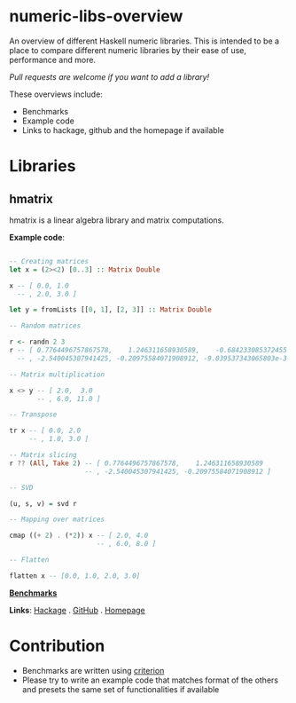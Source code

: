 numeric-libs-overview
=====================

An overview of different Haskell numeric libraries. This is intended to be a place to compare different numeric libraries
by their ease of use, performance and more.

_Pull requests are welcome if you want to add a library!_

These overviews include:
* Benchmarks
* Example code
* Links to hackage, github and the homepage if available

Libraries
=========

hmatrix
-------
hmatrix is a linear algebra library and matrix computations.

**Example code**:
```haskell

-- Creating matrices
let x = (2><2) [0..3] :: Matrix Double

x -- [ 0.0, 1.0
  -- , 2.0, 3.0 ]

let y = fromLists [[0, 1], [2, 3]] :: Matrix Double

-- Random matrices

r <- randn 2 3
r -- [ 0.7764496757867578,    1.246311658930589,    -0.684233085372455
  -- , -2.540045307941425, -0.20975584071908912, -9.039537343065803e-3 ]

-- Matrix multiplication

x <> y -- [ 2.0,  3.0 
       -- , 6.0, 11.0 ]

-- Transpose

tr x -- [ 0.0, 2.0 
     -- , 1.0, 3.0 ]

-- Matrix slicing
r ?? (All, Take 2) -- [ 0.7764496757867578,    1.246311658930589
                   -- , -2.540045307941425, -0.20975584071908912 ]

-- SVD

(u, s, v) = svd r

-- Mapping over matrices

cmap ((+ 2) . (*2)) x -- [ 2.0, 4.0
                      -- , 6.0, 8.0 ]

-- Flatten

flatten x -- [0.0, 1.0, 2.0, 3.0]
```

[**Benchmarks**](http://mdibaiee.github.io/numeric-libs-overview/benchmarks/hmatrix.html)

**Links**: [Hackage](http://hackage.haskell.org/package/hmatrix) . [GitHub](https://github.com/albertoruiz/hmatrix) . [Homepage](http://dis.um.es/~alberto/hmatrix/hmatrix.html)

Contribution
============
* Benchmarks are written using [criterion](http://hackage.haskell.org/package/criterion)
* Please try to write an example code that matches format of the others and presets the same set of functionalities if available
